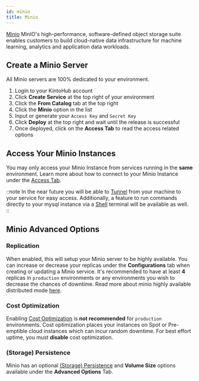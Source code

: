 ```yaml
---
id: minio
title: Minio
---
```


[Minio](https://min.io/) MinIO's high-performance, software-defined object storage suite enables customers to build cloud-native data infrastructure for machine learning, analytics and application data workloads.

## Create a Minio Server

All Minio servers are 100% dedicated to your environment.

1. Login to your KintoHub account
2. Click **Create Service** at the top right of your environment
3. Click the **From Catalog** tab at the top right
4. Click the **Minio** option in the list
5. Input or generate your `Access Key` and `Secret Key`
6. Click **Deploy** at the top right and wait until the release is successful
7. Once deployed, click on the **Access Tab** to read the access related options

## Access Your Minio Instances

You may only access your Minio Instance from services running in the **same** environment.
Learn more about how to connect to your Minio Instance under the [Access Tab](../anatomy/anatomy-access.md#minio).

::note
In the near future you will be able to [Tunnel](https://feedback.kintohub.com/feature-requests/p/port-forwarding-for-debugging) from your machine to your service for easy access.
Additionally, a feature to run commands directly to your mysql instance via a [Shell](https://feedback.kintohub.com/feature-requests/p/shell-access) terminal will be available as well.
::

## Minio Advanced Options

### Replication

When enabled, this will setup your Minio server to be highly available.
You can increase or decrease your replicas under the **Configurations** tab when creating or updating a Minio service.
It's recommended to have at least **4** replicas in `production` environments or any environments you wish to decrease the chances of downtime. 
Read more about minio highly available distributed mode [here](https://docs.min.io/docs/distributed-minio-quickstart-guide.html).

### Cost Optimization

Enabling [Cost Optimization](../anatomy/anatomy-advanced.md#cost-optimization) is **not recommended** for `production` environments.
Cost optimization places your instances on Spot or Pre-emptible cloud instances which can incur random downtime.
For best effort uptime, you must **disable** cost optimization.

### (Storage) Persistence

Minio has an optional [(Storage) Persistence](../anatomy/anatomy-advanced.md#storage-persistence) and **Volume Size** options available under the **Advanced Options** Tab.
